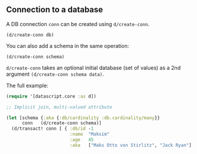 ## Connection to a database

A DB connection `conn` can be created using `d/create-conn`.

`(d/create-conn db)`

You can also add a schema in the same operation:

`(d/create-conn schema)`


`d/create-conn` takes an optional initial database (set of values) as a 2nd argument `(d/create-conn schema data)`.


The full example:

```clojure
(require '[datascript.core :as d])

;; Implicit join, multi-valued attribute

(let [schema {:aka {:db/cardinality :db.cardinality/many}}
      conn   (d/create-conn schema)]
  (d/transact! conn [ { :db/id -1
                        :name  "Maksim"
                        :age   45
                        :aka   ["Maks Otto von Stirlitz", "Jack Ryan"] } ])
```
